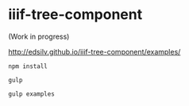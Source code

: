 # iiif-tree-component

(Work in progress)

http://edsilv.github.io/iiif-tree-component/examples/

    npm install
    
    gulp
    
    gulp examples